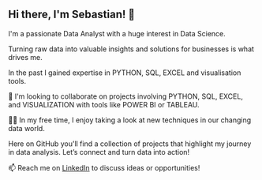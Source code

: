 ## Hi there, I'm Sebastian! 👋

I'm a passionate Data Analyst with a huge interest in Data Science. 

Turning raw data into valuable insights and solutions for businesses is what drives me.

In the past I gained expertise in PYTHON, SQL, EXCEL and visualisation tools.

🤝 I'm looking to collaborate on projects involving PYTHON, SQL, EXCEL, and VISUALIZATION with tools like POWER BI or TABLEAU.

👨‍💻 In my free time, I enjoy taking a look at new techniques in our changing data world.

Here on GitHub you'll find a collection of projects that highlight my journey in data analysis. 
Let’s connect and turn data into action!

📫 Reach me on [LinkedIn](www.linkedin.com/in/sebastian-bangemann) to discuss ideas or opportunities!

<!--
**seb-bange/seb-bange** is a ✨ _special_ ✨ repository because its `README.md` (this file) appears on your GitHub profile.

Here are some ideas to get you started:

- 🔭 I’m currently working on ...
- 🌱 I’m currently learning ...
- 👯 I’m looking to collaborate on ...
- 🤔 I’m looking for help with ...
- 💬 Ask me about ...
- 📫 How to reach me: ...
- 😄 Pronouns: ...
- ⚡ Fun fact: ...
-->
